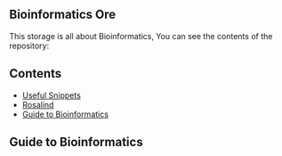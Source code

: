 ## Bioinformatics Ore

This storage is all about Bioinformatics, You can see the contents of the repository:

## Contents
- [Useful Snippets](useful_snippets/)
- [Rosalind ](http://rosalind.info/problems/locations/)
- [Guide to Bioinformatics](#guide-to-bioinformatics)

## Guide to Bioinformatics
